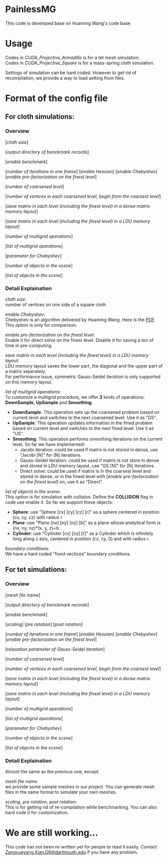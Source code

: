 # PainlessMG
This code is developed base on Huaming Wang's code base
# Usage
Codes in *CUDA_Projective_Armadillo* is for a tet mesh simulation.\
Codes in *CUDA_Projective_Square* is for a mass-spring cloth simulation.

Settings of simulation can be hard coded. However to get rid of recompilation, we provide a way to load setting from files.

# Format of the config file
## For cloth simulations:
### Overview
[*cloth size*]

[*output directory of benckmark records*]

[*enable benchmark*]

[*number of iterations in one frame*] [*enable Hessian*] [*enable Chebyshev*] [*enable pre-factorization on the finest level*]

[*number of coarsened level*]

[*number of vertices in each coarsened level, begin from the coarsest level*]

[*save matrix in each level (including the finest level) in a dense matrix memory layout*]

[*save matrix in each level (including the finest level) in a LDU memory layout*]

[*number of multigrid operations*]

[*list of multigrid operations*]

[*parameter for Chebyshev*]

[*number of objects in the scene*]

[*list of objects in the scene*]

### Detail Explaination
*cloth size*:\
number of vertices on one side of a square cloth

*enable Chebyshev*:\
Chebyshev is an algorithm delivered by Huaming Wang. Here is the [PDF](https://web.cse.ohio-state.edu/~wang.3602/Wang-2015-ACS/Wang-2015-ACS.pdf). This option is only for comparison.

*enable pre-factorization on the finest level*:\
Enable it for direct solve on the finest level. Disable it for saving a ton of time in pre-computing.

*save matrix in each level (including the finest level) in a LDU memory layout*:\
LDU memory layout saves the lower part, the diagonal and the upper part of a matrix seperately.\
For performance issue, symmetric Gauss-Seidel iteration is only supported on this memory layout.

*list of multigrid operations*:\
To customize a multigrid procedure, we offer **3** kinds of operations: **DownSample**, **UpSample** and **Smoothing**.
- **DownSample**: This operation sets up the coarsened problem based on current level and switches to the next coarsened level. Use it as "DS".
- **UpSample**: This operation updates information in the fined problem based on current level and switches to the next fined level. Use it as "US".
- **Smoothing**: This operation performs smoothing iterations on the current level. So far we have implemented:
   - Jacobi iteration: could be used if matrix is not stored in dense, use "Jacobi [N]" for [N] iterations.
   - Gauss-Seidel iteration: could be used if matrix is not store in dense and stored in LDU memory layout, use "GS [N]" for [N] iterations.
   - Direct solve: could be used if matrix is in the coarsest level and stored in dense, or in the finest level with [*enable pre-factorization on the finest level*] on, use it as "Direct".

*list of objects in the scene*:\
This option is for simulation with collision. Define the **COLLISION** flag in code use enable it.
So far we support these objects:
- **Sphere**: use "Sphere [cx] [cy] [cz] [r]" as a sphere centered in position (cx, cy, cz) with radius r.
- **Plane**: use "Plane [nx] [ny] [nz] [b]" as a plane whose analytical form is (nx, ny, nz)\*(x, y, z)=b.
- **Cylinder**: use "Cylinder [cx] [cy] [r]" as a Cylinder which is infinitely long along z axis, centered in position (cx, cy, 0) and with radius r.

*boundary conditions*:\
We have a hard coded "fixed vectices" boundary conditions.

## For tet simulations:
### Overview
[*mesh file name*]

[*output directory of benckmark records*]

[*enable benchmark*]

[*scaling*] [*pre rotation*] [*post rotation*]

[*number of iterations in one frame*] [*enable Hessian*] [*enable Chebyshev*] [*enable pre-factorization on the finest level*]

[*relaxation parameter of Gauss-Seidel iteration*]

[*number of coarsened level*]

[*number of vertices in each coarsened level, begin from the coarsest level*]

[*save matrix in each level (including the finest level) in a dense matrix memory layout*]

[*save matrix in each level (including the finest level) in a LDU memory layout*]

[*number of multigrid operations*]

[*list of multigrid operations*]

[*parameter for Chebyshev*]

[*number of objects in the scene*]

[*list of objects in the scene*]

### Detail Explaination
Almost the same as the previous one, except:

*mesh file name*:\
we provide some sample meshes in our project. You can generate mesh files in the same format to simulate your own meshes.

*scaling*, *pre rotation*, *post rotation*:\
This is for getting rid of re-compilation while benchmarking. You can also hard code it for customization.

# We are still working...
This code has not been re-written yet for people to read it easily. Contact Zangyueyang.Xian.GR@dartmouth.edu if you have any problem.



